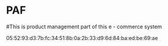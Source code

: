 # PAF

#This is product management part of this e - commerce system 





05:52:93:d3:7b:fc:34:51:8b:0a:2b:33:d9:6d:84:ba:ed:be:69:ae
